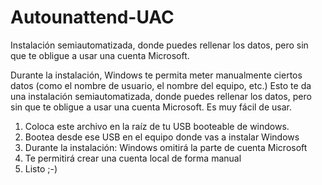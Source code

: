 # Autounattend-UAC
Instalación semiautomatizada, donde puedes rellenar los datos, pero sin que te obligue a usar una cuenta Microsoft.

Durante la instalación, Windows te permita meter manualmente ciertos datos (como el nombre de usuario, el nombre del equipo, etc.) 
Esto te da una instalación semiautomatizada, donde puedes rellenar los datos, pero sin que te obligue a usar una cuenta Microsoft. 
Es muy fácil de usar. 
1. Coloca este archivo en la raíz de tu USB booteable de windows. 
2. Bootea desde ese USB en el equipo donde vas a instalar Windows
3. Durante la instalación: Windows omitirá la parte de cuenta Microsoft
4. Te permitirá crear una cuenta local de forma manual 
5. Listo ;-)
